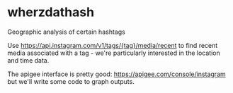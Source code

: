 # wherzdathash
Geographic analysis of certain hashtags

Use https://api.instagram.com/v1/tags/{tag}/media/recent to find recent media associated with a tag - we're particularly interested in the location and time data.

The apigee interface is pretty good: https://apigee.com/console/instagram but we'll write some code to graph outputs.

